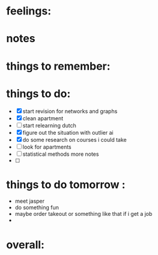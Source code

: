 # feelings:

# notes
 
# things to remember:

# things to do:
- [x] start revision for networks and graphs
- [x] clean apartment
- [ ] start relearning dutch
- [x] figure out the situation with outlier ai 
- [x] do some research on courses i could take
- [ ] look for apartments
- [ ] statistical methods more notes 
- [ ] 
# things to do tomorrow :
- meet jasper 
- do something fun
- maybe order takeout or something like that if i get a job 
- 
# overall:

